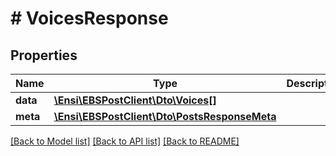 # # VoicesResponse

## Properties

Name | Type | Description | Notes
------------ | ------------- | ------------- | -------------
**data** | [**\Ensi\EBSPostClient\Dto\Voices[]**](Voices.md) |  | 
**meta** | [**\Ensi\EBSPostClient\Dto\PostsResponseMeta**](PostsResponseMeta.md) |  | [optional] 

[[Back to Model list]](../../README.md#documentation-for-models) [[Back to API list]](../../README.md#documentation-for-api-endpoints) [[Back to README]](../../README.md)


